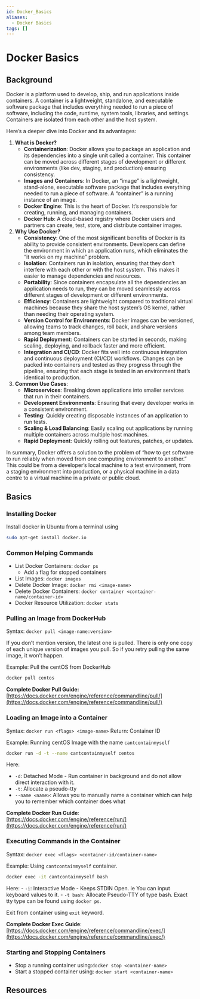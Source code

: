 ```yaml
---
id: Docker_Basics
aliases:
  - Docker Basics
tags: []
---
```


# Docker Basics

## Background

Docker is a platform used to develop, ship, and run applications inside containers. A container is a lightweight, standalone, and executable software package that includes everything needed to run a piece of software, including the code, runtime, system tools, libraries, and settings. Containers are isolated from each other and the host system.

Here’s a deeper dive into Docker and its advantages:

1. **What is Docker?**
    - **Containerization**: Docker allows you to package an application and its dependencies into a single unit called a container. This container can be moved across different stages of development or different environments (like dev, staging, and production) ensuring consistency.
    - **Images and Containers**: In Docker, an “image” is a lightweight, stand-alone, executable software package that includes everything needed to run a piece of software. A “container” is a running instance of an image.
    - **Docker Engine**: This is the heart of Docker. It’s responsible for creating, running, and managing containers.
    - **Docker Hub**: A cloud-based registry where Docker users and partners can create, test, store, and distribute container images.
2. **Why Use Docker?**
    - **Consistency**: One of the most significant benefits of Docker is its ability to provide consistent environments. Developers can define the environment in which an application runs, which eliminates the “it works on my machine” problem.
    - **Isolation**: Containers run in isolation, ensuring that they don’t interfere with each other or with the host system. This makes it easier to manage dependencies and resources.
    - **Portability**: Since containers encapsulate all the dependencies an application needs to run, they can be moved seamlessly across different stages of development or different environments.
    - **Efficiency**: Containers are lightweight compared to traditional virtual machines because they share the host system’s OS kernel, rather than needing their operating system.
    - **Version Control for Environments**: Docker images can be versioned, allowing teams to track changes, roll back, and share versions among team members.
    - **Rapid Deployment**: Containers can be started in seconds, making scaling, deploying, and rollback faster and more efficient.
    - **Integration and CI/CD**: Docker fits well into continuous integration and continuous deployment (CI/CD) workflows. Changes can be packed into containers and tested as they progress through the pipeline, ensuring that each stage is tested in an environment that’s identical to production.
3. **Common Use Cases**:
    - **Microservices**: Breaking down applications into smaller services that run in their containers.
    - **Development Environments**: Ensuring that every developer works in a consistent environment.
    - **Testing**: Quickly creating disposable instances of an application to run tests.
    - **Scaling & Load Balancing**: Easily scaling out applications by running multiple containers across multiple host machines.
    - **Rapid Deployment**: Quickly rolling out features, patches, or updates.

In summary, Docker offers a solution to the problem of “how to get software to run reliably when moved from one computing environment to another.” This could be from a developer’s local machine to a test environment, from a staging environment into production, or a physical machine in a data centre to a virtual machine in a private or public cloud.

## Basics

### Installing Docker

Install docker in Ubuntu from a terminal using

```bash
sudo apt-get install docker.io
```

### Common Helping Commands

- List Docker Containers: `docker ps`
    - Add `a` flag for stopped containers
- List Images: `docker images`
- Delete Docker Image: `docker rmi <image-name>`
- Delete Docker Containers: `docker container <container-name/container-id>`
- Docker Resource Utilization: `docker stats`

### Pulling an Image from DockerHub

Syntax: `docker pull <image-name:version>`

If you don’t mention version, the latest one is pulled. There is only one copy of each unique version of images you pull. So if you retry pulling the same image, it won’t happen.

Example: Pull the centOS from DockerHub

```bash
docker pull centos
```

**Complete Docker Pull Guide:** [https://docs.docker.com/engine/reference/commandline/pull/](https://docs.docker.com/engine/reference/commandline/pull/)

### Loading an Image into a Container

Syntax: `docker run <flags> <image-name>`
Return: Container ID

Example: Running centOS Image with the name `cantcontainmyself`

```bash
docker run -d -t --name cantcontainmyself centos
```

Here:

- `-d`: Detached Mode - Run container in background and do not allow direct interaction with it.
- `-t`: Allocate a pseudo-tty
- `--name <name>`: Allows you to manually name a container which can help you to remember which container does what

**Complete Docker Run Guide**: [https://docs.docker.com/engine/reference/run/](https://docs.docker.com/engine/reference/run/)

### Executing Commands in the Container

Syntax: `docker exec <flags> <container-id/container-name>`

Example: Using `cantcontainmyself` container.

```bash
docker exec -it cantcontainmyself bash
```

Here: - `-i`: Interactive Mode - Keeps STDIN Open. ie You can input keyboard values to it. - `-t bash`: Allocate Pseudo-TTY of type bash. Exact tty type can be found using `docker ps`.

Exit from container using `exit` keyword.

**Complete Docker Exec Guide**: [https://docs.docker.com/engine/reference/commandline/exec/](https://docs.docker.com/engine/reference/commandline/exec/)

### Starting and Stopping Containers

- Stop a running container using:`docker stop <container-name>`
- Start a stopped container using: `docker start <container-name>`

## Resources
